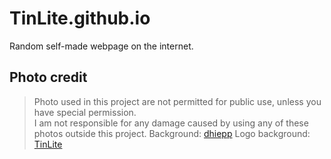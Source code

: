 # TinLite.github.io

Random self-made webpage on the internet.

## Photo credit

> Photo used in this project are not permitted for public use, unless you have special permission.  
> I am not responsible for any damage caused by using any of these photos outside this project.
Background: [dhiepp](https://github.com/dhiepp/)
Logo background: [TinLite](https://github.com/tinlite/)